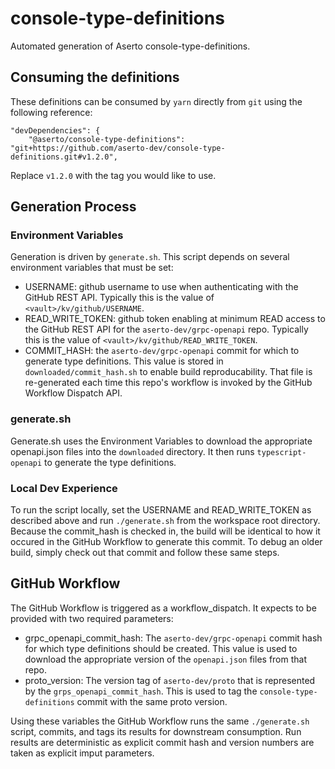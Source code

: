 # console-type-definitions
Automated generation of Aserto console-type-definitions.

## Consuming the definitions
These definitions can be consumed by `yarn` directly from `git` using the following reference:
```
"devDependencies": {
    "@aserto/console-type-definitions": "git+https://github.com/aserto-dev/console-type-definitions.git#v1.2.0",
```

Replace `v1.2.0` with the tag you would like to use.

## Generation Process
### Environment Variables
Generation is driven by `generate.sh`. This script depends on several environment variables that must be set:
 * USERNAME: github username to use when authenticating with the GitHub REST API. Typically this is the value of `<vault>/kv/github/USERNAME`.
 * READ_WRITE_TOKEN: github token enabling at minimum READ access to the GitHub REST API for the `aserto-dev/grpc-openapi` repo. Typically this is the value of `<vault>/kv/github/READ_WRITE_TOKEN`.
 * COMMIT_HASH: the `aserto-dev/grpc-openapi` commit for which to generate type definitions. This value is stored in `downloaded/commit_hash.sh` to enable build reproducability. That file is re-generated each time this repo's workflow is invoked by the GitHub Workflow Dispatch API.

### generate.sh
Generate.sh uses the Environment Variables to download the appropriate openapi.json files into the `downloaded` directory. It then runs `typescript-openapi` to generate the type definitions. 

### Local Dev Experience
To run the script locally, set the USERNAME and READ_WRITE_TOKEN as described above and run `./generate.sh` from the workspace root directory. Because the commit_hash is checked in, the build will be identical to how it occured in the GitHub Workflow to generate this commit. To debug an older build, simply check out that commit and follow these same steps.

## GitHub Workflow
The GitHub Workflow is triggered as a workflow_dispatch. It expects to be provided with two required parameters:
- grpc_openapi_commit_hash: The `aserto-dev/grpc-openapi` commit hash for which type definitions should be created. This value is used to download the appropriate version of the `openapi.json` files from that repo.
- proto_version: The version tag of `aserto-dev/proto` that is represented by the `grps_openapi_commit_hash`. This is used to tag the `console-type-definitions` commit with the same proto version.

Using these variables the GitHub Workflow runs the same `./generate.sh` script, commits, and tags its results for downstream consumption. Run results are deterministic as explicit commit hash and version numbers are taken as explicit imput parameters.